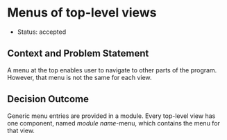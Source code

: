# Menus of top-level views

* Status: accepted

## Context and Problem Statement
A menu at the top enables user to navigate to other parts of the program. However, that menu is not the same for each view.  

## Decision Outcome
Generic menu entries are provided in a module. Every top-level view has one component, named _module name_-menu, which contains the menu for that view.